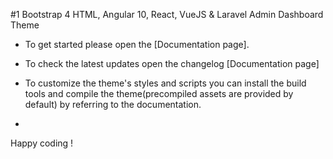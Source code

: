 #1 Bootstrap 4 HTML, Angular 10, React, VueJS & Laravel Admin Dashboard Theme

- To get started please open the [Documentation page].

- To check the latest updates open the changelog [Documentation page]

- To customize the theme's styles and scripts you can install the build tools
  and compile the theme(precompiled assets are provided by default) by referring to the documentation.


- 

Happy coding !
